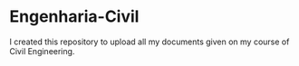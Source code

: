 # Engenharia-Civil
I created this repository to upload all my documents given on my course of Civil Engineering.
